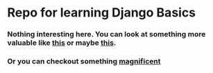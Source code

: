 # Repo for learning Django Basics
### Nothing interesting here. You can look at something more valuable like [this](https://github.com/shortykevich/python-project-50) or maybe [this](https://github.com/shortykevich/python-project-83).
### Or you can checkout something [magnificent](https://www.youtube.com/watch?v=dQw4w9WgXcQ&themeRefresh=1)